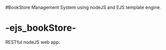 ﻿#BookStore Management System using nodeJS and EJS template engine.
# -ejs_bookStore-
RESTful nodeJS web app.
